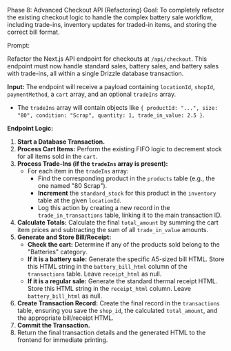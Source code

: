 Phase 8: Advanced Checkout API (Refactoring)
Goal: To completely refactor the existing checkout logic to handle the complex battery sale workflow, including trade-ins, inventory updates for traded-in items, and storing the correct bill format.

Prompt:

Refactor the Next.js API endpoint for checkouts at `/api/checkout`. This endpoint must now handle standard sales, battery sales, and battery sales with trade-ins, all within a single Drizzle database transaction.

**Input:** The endpoint will receive a payload containing `locationId`, `shopId`, `paymentMethod`, a `cart` array, and an optional `tradeIns` array.

- The `tradeIns` array will contain objects like `{ productId: "...", size: "80", condition: "Scrap", quantity: 1, trade_in_value: 2.5 }`.

**Endpoint Logic:**

1.  **Start a Database Transaction.**
2.  **Process Cart Items:** Perform the existing FIFO logic to decrement stock for all items sold in the `cart`.
3.  **Process Trade-Ins (if the `tradeIns` array is present):**
    - For each item in the `tradeIns` array:
      - Find the corresponding product in the `products` table (e.g., the one named "80 Scrap").
      - **Increment** the `standard_stock` for this product in the `inventory` table at the given `locationId`.
      - Log this action by creating a new record in the `trade_in_transactions` table, linking it to the main transaction ID.
4.  **Calculate Totals:** Calculate the final `total_amount` by summing the cart item prices and subtracting the sum of all `trade_in_value` amounts.
5.  **Generate and Store Bill/Receipt:**
    - **Check the cart:** Determine if any of the products sold belong to the "Batteries" category.
    - **If it is a battery sale:** Generate the specific A5-sized bill HTML. Store this HTML string in the `battery_bill_html` column of the `transactions` table. Leave `receipt_html` as null.
    - **If it is a regular sale:** Generate the standard thermal receipt HTML. Store this HTML string in the `receipt_html` column. Leave `battery_bill_html` as null.
6.  **Create Transaction Record:** Create the final record in the `transactions` table, ensuring you save the `shop_id`, the calculated `total_amount`, and the appropriate bill/receipt HTML.
7.  **Commit the Transaction.**
8.  Return the final transaction details and the generated HTML to the frontend for immediate printing.
